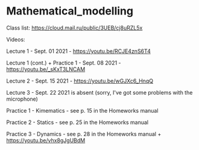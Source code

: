 # Mathematical_modelling
Class list: https://cloud.mail.ru/public/3UEB/cj8uRZL5x

Videos:

Lecture 1 - Sept. 01 2021 - https://youtu.be/RCJE4znS6T4

Lecture 1 (cont.) + Practice 1 - Sept. 08 2021 - https://youtu.be/_sKxT3LNCAM

Lecture 2 - Sept. 15 2021 - https://youtu.be/wGJXc6_HnqQ

Lecture 3 - Sept. 22 2021 is absent (sorry, I've got some problems with the microphone)

Practice 1 - Kimematics - see p. 15 in the Homeworks manual

Practice 2  - Statics - see p. 25 in the Homeworks manual

Practice 3 - Dynamics - see p. 28 in the Homeworks manual + https://youtu.be/vhx8gJgUBdM
